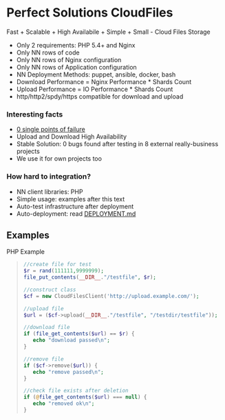 # Perfect Solutions CloudFiles

Fast + Scalable + High Availabile + Simple + Small - Cloud Files Storage

* Only 2 requirements: PHP 5.4+ and Nginx
* Only NN rows of code
* Only NN rows of Nginx configuration
* Only NN rows of Application configuration
* NN Deployment Methods: puppet, ansible, docker, bash
* Download Performance = Nginx Performance * Shards Count
* Upload Performance = IO Performance * Shards Count
* http/http2/spdy/https compatible for download and upload

### Interesting facts

* [0 single points of failure](ARCHITECTURE.md)
* Upload and Download High Availability
* Stable Solution: 0 bugs found after testing in 8 external really-business projects
* We use it for own projects too

### How hard to integration?

* NN client libraries: PHP
* Simple usage: examples after this text
* Auto-test infrastructure after deployment
* Auto-deployment: read [DEPLOYMENT.md](DEPLOYMENT.md)

## Examples

PHP Example

>```php
> //create file for test
> $r = rand(111111,9999999);
> file_put_contents(__DIR__."/testfile", $r);
> 
> //construct class
> $cf = new CloudFilesClient('http://upload.example.com/');
> 
> //upload file
> $url = ($cf->upload(__DIR__."/testfile", "/testdir/testfile"));
>
> //download file
> if (file_get_contents($url) == $r) {
>    echo "download passed\n";
> }
>
> //remove file
> if ($cf->remove($url)) {
>    echo "remove passed\n";
> }
> 
> //check file exists after deletion
> if (@file_get_contents($url) === null) {
>    echo "removed ok\n";
> }
>```

